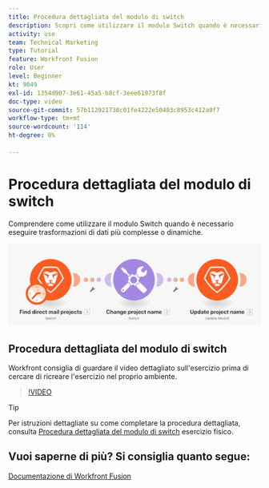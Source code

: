 ```yaml
---
title: Procedura dettagliata del modulo di switch
description: Scopri come utilizzare il modulo Switch quando è necessario eseguire trasformazioni di dati più complesse o dinamiche in [!DNL Adobe Workfront Fusion].
activity: use
team: Technical Marketing
type: Tutorial
feature: Workfront Fusion
role: User
level: Beginner
kt: 9049
exl-id: 1354d907-3e61-45a5-b8cf-3eee61973f8f
doc-type: video
source-git-commit: 57b112921738c01fe4222e50403c8953c412a0f7
workflow-type: tm+mt
source-wordcount: '114'
ht-degree: 0%

---
```


# Procedura dettagliata del modulo di switch

Comprendere come utilizzare il modulo Switch quando è necessario eseguire trasformazioni di dati più complesse o dinamiche.

![Immagine che utilizza il modulo switch](assets/beyond-basic-modules-4.png)

## Procedura dettagliata del modulo di switch

Workfront consiglia di guardare il video dettagliato sull&#39;esercizio prima di cercare di ricreare l&#39;esercizio nel proprio ambiente.

>[!VIDEO](https://video.tv.adobe.com/v/335290/?quality=12&learn=on)

>[!TIP]
>
>Per istruzioni dettagliate su come completare la procedura dettagliata, consulta [Procedura dettagliata del modulo di switch](https://experienceleague.adobe.com/docs/workfront-learn/tutorials-workfront/fusion/exercises/switch-module.html?lang=en) esercizio fisico.


## Vuoi saperne di più? Si consiglia quanto segue:

[Documentazione di Workfront Fusion](https://experienceleague.adobe.com/docs/workfront/using/adobe-workfront-fusion/workfront-fusion-2.html?lang=en)
